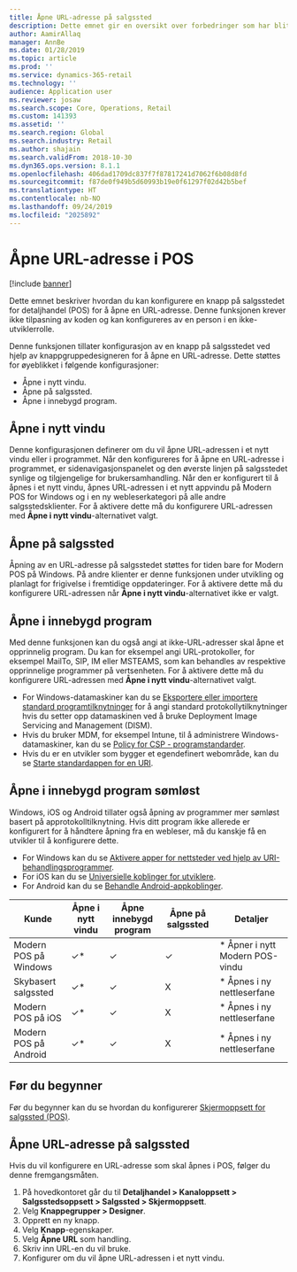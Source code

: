 ```yaml
---
title: Åpne URL-adresse på salgssted
description: Dette emnet gir en oversikt over forbedringer som har blitt gjort for produkt- og kundesøkfunksjonalitet i Dynamics 365 Retail.
author: AamirAllaq
manager: AnnBe
ms.date: 01/28/2019
ms.topic: article
ms.prod: ''
ms.service: dynamics-365-retail
ms.technology: ''
audience: Application user
ms.reviewer: josaw
ms.search.scope: Core, Operations, Retail
ms.custom: 141393
ms.assetid: ''
ms.search.region: Global
ms.search.industry: Retail
ms.author: shajain
ms.search.validFrom: 2018-10-30
ms.dyn365.ops.version: 8.1.1
ms.openlocfilehash: 406dad1709dc837f7f87817241d7062f6b08d8fd
ms.sourcegitcommit: f87de0f949b5d60993b19e0f61297f02d42b5bef
ms.translationtype: HT
ms.contentlocale: nb-NO
ms.lasthandoff: 09/24/2019
ms.locfileid: "2025892"
---
```

# <a name="open-url-in-pos"></a>Åpne URL-adresse i POS

[!include [banner](includes/banner.md)]

Dette emnet beskriver hvordan du kan konfigurere en knapp på salgsstedet for detaljhandel (POS) for å åpne en URL-adresse. Denne funksjonen krever ikke tilpasning av koden og kan konfigureres av en person i en ikke-utviklerrolle. 

Denne funksjonen tillater konfigurasjon av en knapp på salgsstedet ved hjelp av knappgruppedesigneren for å åpne en URL-adresse. Dette støttes for øyeblikket i følgende konfigurasjoner:

- Åpne i nytt vindu.
- Åpne på salgssted.
- Åpne i innebygd program.

## <a name="open-in-new-window"></a>Åpne i nytt vindu

Denne konfigurasjonen definerer om du vil åpne URL-adressen i et nytt vindu eller i programmet. Når den konfigureres for å åpne en URL-adresse i programmet, er sidenavigasjonspanelet og den øverste linjen på salgsstedet synlige og tilgjengelige for brukersamhandling. Når den er konfigurert til å åpnes i et nytt vindu, åpnes URL-adressen i et nytt appvindu på Modern POS for Windows og i en ny webleserkategori på alle andre salgsstedsklienter. For å aktivere dette må du konfigurere URL-adressen med **Åpne i nytt vindu**-alternativet valgt.

## <a name="open-within-pos"></a>Åpne på salgssted

Åpning av en URL-adresse på salgsstedet støttes for tiden bare for Modern POS på Windows. På andre klienter er denne funksjonen under utvikling og planlagt for frigivelse i fremtidige oppdateringer. For å aktivere dette må du konfigurere URL-adressen når **Åpne i nytt vindu**-alternativet ikke er valgt.

## <a name="open-a-native-app"></a>Åpne i innebygd program

Med denne funksjonen kan du også angi at ikke-URL-adresser skal åpne et opprinnelig program. Du kan for eksempel angi URL-protokoller, for eksempel MailTo, SIP, IM eller MSTEAMS, som kan behandles av respektive opprinnelige programmer på vertsenheten. For å aktivere dette må du konfigurere URL-adressen med **Åpne i nytt vindu**-alternativet valgt.

- For Windows-datamaskiner kan du se [Eksportere eller importere standard programtilknytninger](https://docs.microsoft.com/windows-hardware/manufacture/desktop/export-or-import-default-application-associations) for å angi standard protokollytilknytninger hvis du setter opp datamaskinen ved å bruke Deployment Image Servicing and Management (DISM).
- Hvis du bruker MDM, for eksempel Intune, til å administrere Windows-datamaskiner, kan du se [Policy for CSP - programstandarder](https://docs.microsoft.com/windows/client-management/mdm/policy-csp-applicationdefaults).
- Hvis du er en utvikler som bygger et egendefinert webområde, kan du se [Starte standardappen for en URI](https://docs.microsoft.com/windows/uwp/launch-resume/launch-default-app).

## <a name="open-a-native-app-seamlessly"></a>Åpne i innebygd program sømløst

Windows, iOS og Android tillater også åpning av programmer mer sømløst basert på approtokolltilknytning. Hvis ditt program ikke allerede er konfigurert for å håndtere åpning fra en webleser, må du kanskje få en utvikler til å konfigurere dette.

- For Windows kan du se [Aktivere apper for nettsteder ved hjelp av URI-behandlingsprogrammer](https://docs.microsoft.com/windows/uwp/launch-resume/web-to-app-linking).
- For iOS kan du se [Universielle koblinger for utviklere](https://developer.apple.com/ios/universal-links/).
- For Android kan du se [Behandle Android-appkoblinger](https://developer.android.com/training/app-links/).

| Kunde                | Åpne i nytt vindu | Åpne innebygd program | Åpne på salgssted | Detaljer                           |
|-----------------------|--------------------|-----------------|-----------------|-----------------------------------|
| Modern POS på Windows | ✓\*                | ✓               | ✓              | \* Åpner i nytt Modern POS-vindu |
| Skybasert salgssted             | ✓\*                | ✓               | X              | \* Åpnes i ny nettleserfane        |
| Modern POS på iOS     | ✓\*                | ✓               | X              | \* Åpnes i ny nettleserfane        |
| Modern POS på Android | ✓\*                | ✓               | X              | \* Åpnes i ny nettleserfane        |

## <a name="before-you-begin"></a>Før du begynner

Før du begynner kan du se hvordan du konfigurerer [Skjermoppsett for salgssted (POS)](pos-screen-layouts.md).

## <a name="open-url-in-pos"></a>Åpne URL-adresse på salgssted

Hvis du vil konfigurere en URL-adresse som skal åpnes i POS, følger du denne fremgangsmåten.

1. På hovedkontoret går du til **Detaljhandel \> Kanaloppsett \> Salgsstedsoppsett \> Salgssted \> Skjermoppsett**.
2. Velg **Knappegrupper \> Designer**.
3. Opprett en ny knapp.
4. Velg **Knapp**-egenskaper.
5. Velg **Åpne URL** som handling.
6. Skriv inn URL-en du vil bruke.
7. Konfigurer om du vil åpne URL-adressen i et nytt vindu.
